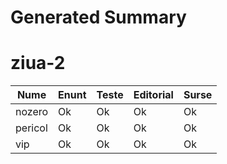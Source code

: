 # Generated Summary

# ziua-2

| Nume | Enunt | Teste | Editorial | Surse |
| ---- | ----- | ----- | --------- | ----- |
| nozero | Ok | Ok | Ok | Ok |
| pericol | Ok | Ok | Ok | Ok |
| vip | Ok | Ok | Ok | Ok |
